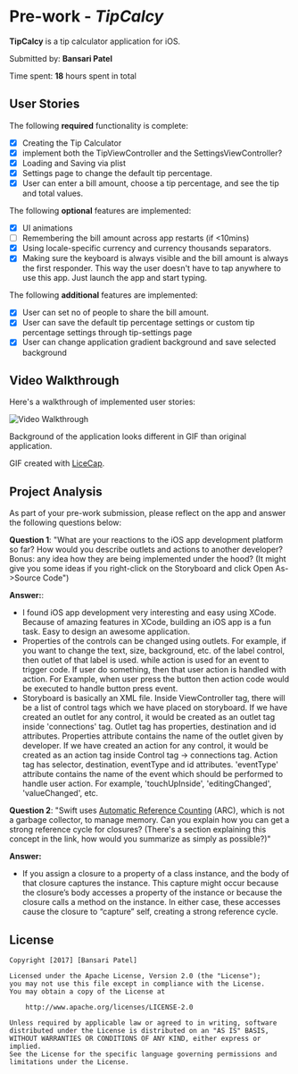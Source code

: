 # Pre-work - *TipCalcy*

**TipCalcy** is a tip calculator application for iOS.

Submitted by: **Bansari Patel**

Time spent: **18** hours spent in total

## User Stories

The following **required** functionality is complete:

- [x] Creating the Tip Calculator
- [x] implement both the TipViewController and the SettingsViewController?
- [x] Loading and Saving via plist
- [x] Settings page to change the default tip percentage.
- [x] User can enter a bill amount, choose a tip percentage, and see the tip and total values.

The following **optional** features are implemented:
- [x] UI animations
- [ ] Remembering the bill amount across app restarts (if <10mins)
- [x] Using locale-specific currency and currency thousands separators.
- [x] Making sure the keyboard is always visible and the bill amount is always the first responder. This way the user doesn't have to tap anywhere to use this app. Just launch the app and start typing.

The following **additional** features are implemented:

- [x] User can set no of people to share the bill amount. 
- [x] User can save the default tip percentage settings or custom tip percentage settings through tip-settings page
- [x] User can change application gradient background and save selected background

## Video Walkthrough 

Here's a walkthrough of implemented user stories:

<img src='http://i.imgur.com/rpat0Km.gifv' title='Video Walkthrough' width='' alt='Video Walkthrough' /></a>

Background of the application looks different in GIF than original application.

GIF created with [LiceCap](http://www.cockos.com/licecap/).

## Project Analysis

As part of your pre-work submission, please reflect on the app and answer the following questions below:

**Question 1**: "What are your reactions to the iOS app development platform so far? How would you describe outlets and actions to another developer? Bonus: any idea how they are being implemented under the hood? (It might give you some ideas if you right-click on the Storyboard and click Open As->Source Code")

**Answer:**:
- I found iOS app development very interesting and easy using XCode. Because of amazing features in XCode, building an iOS app is a fun task. Easy to design an awesome application.
- Properties of the controls can be changed using outlets. For example, if you want to change the text, size, background, etc. of the label control, then outlet of that label is used. while action is used for an event to trigger code. If user do something, then that user action is handled with action. For Example, when user press the button then action code would be executed to handle button press event.
- Storyboard is basically an XML file. Inside ViewController tag, there will be a list of control tags which we have placed on storyboard. If we have created an outlet for any control, it would be created as an outlet tag inside 'connections' tag. Outlet tag has properties, destination and id attributes. Properties attribute contains the name of the outlet given by developer. If we have created an action for any control, it would be created as an action tag inside Control tag -> connections tag. Action tag has selector, destination, eventType and id attributes. 'eventType' attribute contains the name of the event which should be performed to handle user action. For example, 'touchUpInside', 'editingChanged', 'valueChanged', etc.

**Question 2**: "Swift uses [Automatic Reference Counting](https://developer.apple.com/library/content/documentation/Swift/Conceptual/Swift_Programming_Language/AutomaticReferenceCounting.html#//apple_ref/doc/uid/TP40014097-CH20-ID49) (ARC), which is not a garbage collector, to manage memory. Can you explain how you can get a strong reference cycle for closures? (There's a section explaining this concept in the link, how would you summarize as simply as possible?)"

**Answer:** 

- If you assign a closure to a property of a class instance, and the body of that closure captures the instance. This capture might occur because the closure’s body accesses a property of the instance  or because the closure calls a method on the instance. In either case, these accesses cause the closure to “capture” self, creating a strong reference cycle.

## License

    Copyright [2017] [Bansari Patel]

    Licensed under the Apache License, Version 2.0 (the "License");
    you may not use this file except in compliance with the License.
    You may obtain a copy of the License at

        http://www.apache.org/licenses/LICENSE-2.0

    Unless required by applicable law or agreed to in writing, software
    distributed under the License is distributed on an "AS IS" BASIS,
    WITHOUT WARRANTIES OR CONDITIONS OF ANY KIND, either express or implied.
    See the License for the specific language governing permissions and
    limitations under the License.
